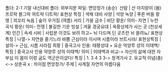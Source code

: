 폴더: 2-1 기말 내신대비
폴더: 외부지문
파일: 면앙정가 (송순)
​
산람				| 산 아지랑이 (봄)
프르락 블그락 여트락 디트락/ 표현상 특징				| 색채 대비
사양				| 석양
녹양				| 푸른 버들
황앵				| 꾀꼬리
녹음				| 숲이 우거짐 (여름)
서리				| 가을
금수				| 비단
황운/ 의미- 자연				| 누런 곡식
황운/ 의미- 전쟁				| 불길한 기운
빙설				| 겨울
경궁요대				| 옥황상제가 사는 곳 (천상세계)
인간				| 속세
시비				| 사립문
이것도 보려 하고~ 뉘 다드며 딘 곳츠란 뉘 쓸려뇨/ 표현상 특징				| 나열-> 자연을 즐기느라 바쁨
근심이라 이시며 시름이라 브트시랴/ 표현상특징				| 설의-> 근심, 시름 사라짐
희황				| 중국고사 인용: 태평성대 + 요순
악양루 샹의 이태백/ 특징				| 중국고사 인용
악양루 샹의 이태백/ 의미				| 이태백과 비교-> 자신의 삶에 대한 자부심
이 몸이 이렁 굼도 역군은이샸다/ 특징				| 1. 3 4 3 3-> 정격가사 2. 유교적 이념(충) <-> 상춘곡 x : 차이점
면앙정가/ 주제				| 사계절 자연의 아름다움
​

